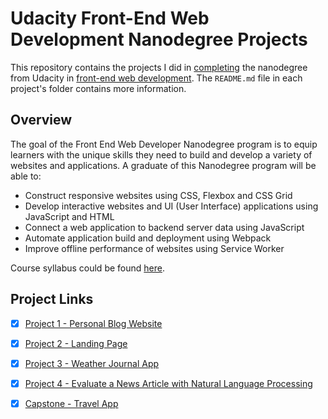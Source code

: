 # Udacity Front-End Web Development Nanodegree Projects
This repository contains the projects I did in [completing](https://graduation.udacity.com/confirm/QDPPJHUW) the nanodegree from Udacity in [front-end web development](https://www.udacity.com/course/front-end-web-developer-nanodegree--nd0011). The `README.md` file in each project's folder contains more information.

## Overview
The goal of the Front End Web Developer Nanodegree program is to equip learners with the unique skills they need to build and develop a variety of websites and applications. A graduate of this Nanodegree program will be able to:
- Construct responsive websites using CSS, Flexbox and CSS Grid
- Develop interactive websites and UI (User Interface) applications using JavaScript and HTML
- Connect a web application to backend server data using JavaScript
- Automate application build and deployment using Webpack
- Improve offline performance of websites using Service Worker

Course syllabus could be found [here](Syllabus.pdf).

## Project Links
- [x] [Project 1 - Personal Blog Website](Project%201%20-%20Personal%20Blog%20Website)
- [x] [Project 2 - Landing Page](Project%202%20-%20Landing%20Page)
- [x] [Project 3 - Weather Journal App](Project%203%20-%20Weather%20Journal%20App)
- [x] [Project 4 - Evaluate a News Article with Natural Language Processing](Project%204%20-%20Evaluate%20a%20News%20Article%20with%20Natural%20Language%20Processing)
- [x] [Capstone - Travel App](Capstone%20-%20Travel%20App)





